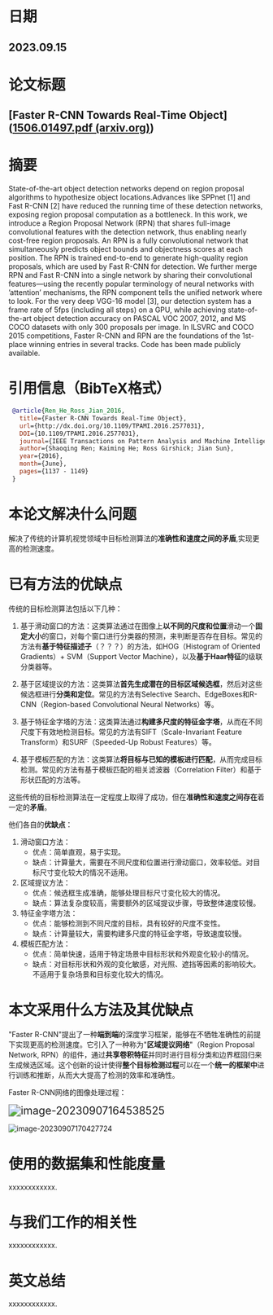 # 日期

## 2023.09.15

# 论文标题

## [Faster R-CNN Towards Real-Time Object]([1506.01497.pdf (arxiv.org)](https://arxiv.org/pdf/1506.01497.pdf))

# 摘要

State-of-the-art object detection networks depend on region proposal algorithms to hypothesize object locations.Advances like SPPnet [1] and Fast R-CNN [2] have reduced the running time of these detection networks, exposing region proposal computation as a bottleneck. In this work, we introduce a Region Proposal Network (RPN) that shares full-image convolutional features with the detection network, thus enabling nearly cost-free region proposals. An RPN is a fully convolutional network that simultaneously predicts object bounds and objectness scores at each position. The RPN is trained end-to-end to generate high-quality region proposals, which are used by Fast R-CNN for detection. We further merge RPN and Fast R-CNN into a single network by sharing their convolutional features—using the recently popular terminology of neural networks with ’attention’ mechanisms, the RPN component tells the unified network where to look. For the very deep VGG-16 model [3], our detection system has a frame rate of 5fps (including all steps) on a GPU, while achieving state-of-the-art object detection accuracy on PASCAL VOC 2007, 2012, and MS COCO datasets with only 300 proposals per image. In ILSVRC and COCO 2015 competitions, Faster R-CNN and RPN are the foundations of the 1st-place winning entries in several tracks. Code has been made publicly available.

# 引用信息（BibTeX格式）

```BibTeX
 @article{Ren_He_Ross_Jian_2016,  
   title={Faster R-CNN Towards Real-Time Object}, 
   url={http://dx.doi.org/10.1109/TPAMI.2016.2577031}, 
   DOI={10.1109/TPAMI.2016.2577031}, 
   journal={IEEE Transactions on Pattern Analysis and Machine Intelligence}, 
   author={Shaoqing Ren; Kaiming He; Ross Girshick; Jian Sun}, 
   year={2016}, 
   month={June}, 
   pages={1137 - 1149} 
 }
```

# 本论文解决什么问题

解决了传统的计算机视觉领域中目标检测算法的**准确性和速度之间的矛盾**,实现更高的检测速度。

# 已有方法的优缺点

传统的目标检测算法包括以下几种：

1. 基于滑动窗口的方法：这类算法通过在图像上**以不同的尺度和位置**滑动一个**固定大小**的窗口，对每个窗口进行分类器的预测，来判断是否存在目标。常见的方法有**基于特征描述子**（？？？）的方法，如HOG（Histogram of Oriented Gradients）+ SVM（Support Vector Machine），以及**基于Haar特征**的级联分类器等。

2. 基于区域提议的方法：这类算法**首先生成潜在的目标区域候选框**，然后对这些候选框进行**分类和定位**。常见的方法有Selective Search、EdgeBoxes和R-CNN（Region-based Convolutional Neural Networks）等。

3. 基于特征金字塔的方法：这类算法通过**构建多尺度的特征金字塔**，从而在不同尺度下有效地检测目标。常见的方法有SIFT（Scale-Invariant Feature Transform）和SURF（Speeded-Up Robust Features）等。

4. 基于模板匹配的方法：这类算法**将目标与已知的模板进行匹配**，从而完成目标检测。常见的方法有基于模板匹配的相关滤波器（Correlation Filter）和基于形状匹配的方法等。

这些传统的目标检测算法在一定程度上取得了成功，但在**准确性和速度之间存在**着一定的**矛盾**。

他们各自的**优缺点**：

1. 滑动窗口方法：
   - 优点：简单直观，易于实现。
   - 缺点：计算量大，需要在不同尺度和位置进行滑动窗口，效率较低。对目标尺寸变化较大的情况不适用。
2. 区域提议方法：
   - 优点：候选框生成准确，能够处理目标尺寸变化较大的情况。
   - 缺点：算法复杂度较高，需要额外的区域提议步骤，导致整体速度较慢。
3. 特征金字塔方法：
   - 优点：能够检测到不同尺度的目标，具有较好的尺度不变性。
   - 缺点：计算量较大，需要构建多尺度的特征金字塔，导致速度较慢。
4. 模板匹配方法：
   - 优点：简单快速，适用于特定场景中目标形状和外观变化较小的情况。
   - 缺点：对目标形状和外观的变化敏感，对光照、遮挡等因素的影响较大。不适用于复杂场景和目标变化较大的情况。

# 本文采用什么方法及其优缺点

"Faster R-CNN"提出了一种**端到端**的深度学习框架，能够在不牺牲准确性的前提下实现更高的检测速度。它引入了一种称为"**区域提议网络**"（Region Proposal Network, RPN）的组件，通过**共享卷积特征**并同时进行目标分类和边界框回归来生成候选区域。这个创新的设计使得**整个目标检测过程**可以在一个**统一的框架中**进行训练和推断，从而大大提高了检测的效率和准确性。

Faster R-CNN网络的图像处理过程：

<img src="C:\Users\15077\AppData\Roaming\Typora\typora-user-images\image-20230907164538525.png" alt="image-20230907164538525" style="zoom:150%;" />

![image-20230907170427724](C:\Users\15077\AppData\Roaming\Typora\typora-user-images\image-20230907170427724.png)



# 使用的数据集和性能度量

xxxxxxxxxxxx.

# 与我们工作的相关性

xxxxxxxxxxxx.

# 英文总结

xxxxxxxxxxxx.

